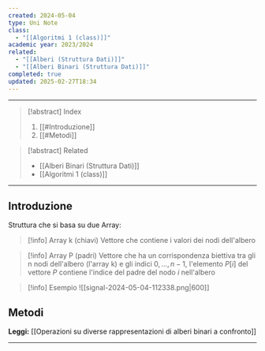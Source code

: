 ```yaml
---
created: 2024-05-04
type: Uni Note
class:
  - "[[Algoritmi 1 (class)]]"
academic year: 2023/2024
related:
  - "[[Alberi (Struttura Dati)]]"
  - "[[Alberi Binari (Struttura Dati)]]"
completed: true
updated: 2025-02-27T18:34
---
```

---

>[!abstract] Index
>1. [[#Introduzione]]
>2. [[#Metodi]]

>[!abstract] Related
>- [[Alberi Binari (Struttura Dati)]]
>- [[Algoritmi 1 (class)]]

---
## Introduzione

Struttura che si basa su due Array:
>[!info] Array k (chiavi)
> Vettore che contiene i valori dei nodi dell'albero

>[!info] Array P (padri)
> Vettore che ha un corrispondenza biettiva tra gli n nodi dell'albero (l'array k) e gli indici $0,\dots,n-1$, l'elemento $P[i]$ del vettore $P$ contiene l'indice del padre del nodo $i$ nell'albero

>[!info] Esempio
>![[signal-2024-05-04-112338.png|600]]

## Metodi

**Leggi:** [[Operazioni su diverse rappresentazioni di alberi binari a confronto]]

---